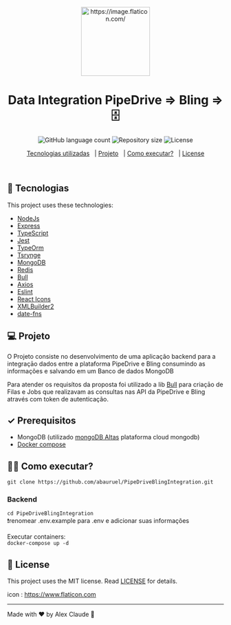 <p align="center">
 <img src="https://image.flaticon.com/icons/svg/2164/2164832.svg" height="160" width="160" alt="https://image.flaticon.com/">
 </p>
<h1 align="center">Data Integration PipeDrive => Bling => 🗄</h1>

<p align="center">
  <img alt="GitHub language count" src="https://img.shields.io/github/languages/count/abauruel/PipeDriveBlingIntegration">

  <img alt="Repository size" src="https://img.shields.io/github/repo-size/abauruel/PipeDriveBlingIntegration">

  <img alt="License" src="https://img.shields.io/badge/license-MIT-brightgreen">
</p>

<p align="center">
  <a href="#rocket-technologias">Tecnologias utilizadas</a>&nbsp;&nbsp;&nbsp;| <a href="#-projeto">Projeto</a>&nbsp;&nbsp;&nbsp;|
<a href="#-how-can-i-run-it">Como executar?</a>&nbsp;&nbsp;&nbsp;|
<a href="#memo-license">License</a>

</p>

<br>

## :rocket: Tecnologias

This project uses these technologies:

- [NodeJs]()
- [Express]()
- [TypeScript]()
- [Jest]()
- [TypeOrm]()
- [Tsrynge]()
- [MongoDB]()
- [Redis]()
- [Bull]()
- [Axios]()
- [Eslint]()
- [React Icons]()
- [XMLBuilder2]()
- [date-fns]()

## 💻 Projeto

O Projeto consiste no desenvolvimento de uma aplicação backend para a integraçāo dados entre a plataforma PipeDrive e Bling consumindo as informações e salvando em um Banco de dados MongoDB

Para atender os requisítos da proposta foi utilizado a lib [Bull]() para criaçāo de Filas e Jobs que realizavam as consultas nas API da PipeDrive e Bling através com token de autenticação.

## ✓ Prerequisitos

- MongoDB (utilizado [mongoDB Altas](https://www.mongodb.com/cloud/atlas) plataforma cloud mongodb)
- [Docker compose](https://docs.docker.com/compose/)

## 👨‍💻 Como executar?

`git clone https://github.com/abauruel/PipeDriveBlingIntegration.git`

### Backend

`cd PipeDriveBlingIntegration`<br>
❗️renomear .env.example para .env e adicionar suas informações <br>

Executar containers:<br>
`docker-compose up -d`

</p>

## :memo: License

This project uses the MIT license. Read [LICENSE](LICENSE.md) for details.

icon : https://www.flaticon.com

---

Made with ♥ by Alex Claude :wave:
